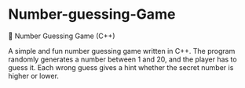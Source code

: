 # Number-guessing-Game
🎯 Number Guessing Game (C++)

A simple and fun number guessing game written in C++.
The program randomly generates a number between 1 and 20, and the player has to guess it.
Each wrong guess gives a hint whether the secret number is higher or lower.
